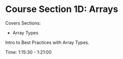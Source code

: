 # Course Section 1D: Arrays

Covers Sections:

- Array Types

Intro to Best Practices with Array Types.

Time: 1:15:30 - 1:21:00
